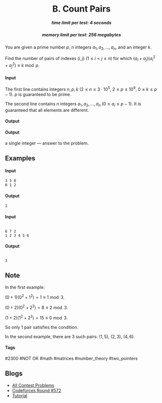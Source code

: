 <h1 style='text-align: center;'> B. Count Pairs</h1>

<h5 style='text-align: center;'>time limit per test: 4 seconds</h5>
<h5 style='text-align: center;'>memory limit per test: 256 megabytes</h5>

You are given a prime number $p$, $n$ integers $a_1, a_2, \ldots, a_n$, and an integer $k$. 

Find the number of pairs of indexes $(i, j)$ ($1 \le i < j \le n$) for which $(a_i + a_j)(a_i^2 + a_j^2) \equiv k \bmod p$.

#### Input

The first line contains integers $n, p, k$ ($2 \le n \le 3 \cdot 10^5$, $2 \le p \le 10^9$, $0 \le k \le p-1$). $p$ is guaranteed to be prime.

The second line contains $n$ integers $a_1, a_2, \ldots, a_n$ ($0 \le a_i \le p-1$). It is guaranteed that all elements are different.

#### Output

#### Output

 a single integer — answer to the problem.

## Examples

#### Input


```text
3 3 0
0 1 2
```
#### Output


```text
1
```
#### Input

```text

6 7 2
1 2 3 4 5 6

```
#### Output


```text

3
```
## Note

In the first example:

$(0+1)(0^2 + 1^2) = 1 \equiv 1 \bmod 3$.

$(0+2)(0^2 + 2^2) = 8 \equiv 2 \bmod 3$.

$(1+2)(1^2 + 2^2) = 15 \equiv 0 \bmod 3$.

So only $1$ pair satisfies the condition.

In the second example, there are $3$ such pairs: $(1, 5)$, $(2, 3)$, $(4, 6)$.



#### Tags 

#2300 #NOT OK #math #matrices #number_theory #two_pointers 

## Blogs
- [All Contest Problems](../Codeforces_Round_572_(Div._1).md)
- [Codeforces Round #572](../blogs/Codeforces_Round_572.md)
- [Tutorial](../blogs/Tutorial.md)
